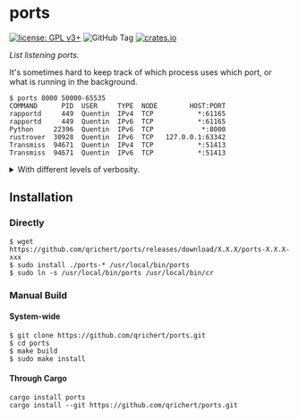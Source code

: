 # ports

[![license: GPL v3+](https://img.shields.io/badge/license-GPLv3+-blue)](https://www.gnu.org/licenses/gpl-3.0)
![GitHub Tag](https://img.shields.io/github/v/tag/qrichert/ports?sort=semver&filter=*.*.*&label=release)
[![crates.io](https://img.shields.io/crates/d/ports?logo=rust&logoColor=white&color=orange)](https://crates.io/crates/ports)

_List listening ports._

It's sometimes hard to keep track of which process uses which port, or
what is running in the background.

```console
$ ports 8000 50000-65535
COMMAND      PID  USER     TYPE  NODE        HOST:PORT
rapportd     449  Quentin  IPv4  TCP           *:61165
rapportd     449  Quentin  IPv6  TCP           *:61165
Python     22396  Quentin  IPv6  TCP            *:8000
rustrover  30928  Quentin  IPv6  TCP   127.0.0.1:63342
Transmiss  94671  Quentin  IPv4  TCP           *:51413
Transmiss  94671  Quentin  IPv6  TCP           *:51413
```

<details><summary>With different levels of verbosity.</summary>
<p>

```console
$ ports -vv 8000 50000-65535
COMMAND      PID  USER     TYPE  NODE        HOST:PORT  COMMAND
rapportd     449  Quentin  IPv4  TCP           *:61165  /usr/libexec/rapportd
rapportd     449  Quentin  IPv6  TCP           *:61165  /usr/libexec/rapportd
Python     22396  Quentin  IPv6  TCP            *:8000  /usr/local/Cellar/python@3.12/3.12.3/Frameworks/Python.framework/Versions/3.12/Resources/Python.app/Contents/MacOS/Python -m http.server
rustrover  30928  Quentin  IPv6  TCP   127.0.0.1:63342  /Applications/RustRover.app/Contents/MacOS/rustrover
Transmiss  94671  Quentin  IPv4  TCP           *:51413  /Applications/Transmission.app/Contents/MacOS/Transmission
Transmiss  94671  Quentin  IPv6  TCP           *:51413  /Applications/Transmission.app/Contents/MacOS/Transmission
```

```console
$ ports -vvv 8000 50000-65535
COMMAND      PID  USER     TYPE  NODE        HOST:PORT  %CPU  %MEM    START       TIME  COMMAND
rapportd     449  Quentin  IPv4  TCP           *:61165   0.0   0.1  12Jul24    3:05.13  /usr/libexec/rapportd
rapportd     449  Quentin  IPv6  TCP           *:61165   0.0   0.1  12Jul24    3:05.13  /usr/libexec/rapportd
Python     22396  Quentin  IPv6  TCP            *:8000   0.0   0.1   5:47PM    0:00.18  /usr/local/Cellar/python@3.12/3.12.3/Frameworks/Python.framework/Versions/3.12/Resources/Python.app/Contents/MacOS/Python -m http.server
rustrover  30928  Quentin  IPv6  TCP   127.0.0.1:63342  18.3  32.2  Mon06PM  295:40.56  /Applications/RustRover.app/Contents/MacOS/rustrover
Transmiss  94671  Quentin  IPv4  TCP           *:51413   0.0   0.2   3Aug24   96:41.80  /Applications/Transmission.app/Contents/MacOS/Transmission
Transmiss  94671  Quentin  IPv6  TCP           *:51413   0.0   0.2   3Aug24   96:41.80  /Applications/Transmission.app/Contents/MacOS/Transmission
```

</p>
</details>

## Installation

### Directly

```console
$ wget https://github.com/qrichert/ports/releases/download/X.X.X/ports-X.X.X-xxx
$ sudo install ./ports-* /usr/local/bin/ports
$ sudo ln -s /usr/local/bin/ports /usr/local/bin/cr
```

### Manual Build

#### System-wide

```console
$ git clone https://github.com/qrichert/ports.git
$ cd ports
$ make build
$ sudo make install
```

#### Through Cargo

```shell
cargo install ports
cargo install --git https://github.com/qrichert/ports.git
```
